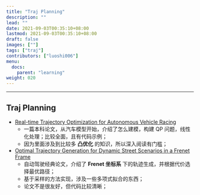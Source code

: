 ```yaml
---
title: "Traj Planning"
description: ""
lead: ""
date: 2021-09-03T00:35:10+08:00
lastmod: 2021-09-03T00:35:10+08:00
draft: false
images: [""]
tags: ["traj"]
contributors: ["luoshi006"]
menu:
  docs:
    parent: "learning"
weight: 020
---
```


---
## Traj Planning

- [Real-time Trajectory Optimization for Autonomous Vehicle Racing](/docs/learning/traj_planning/20210903_rt_traj_optimization_for_racing)
    - 一篇本科论文，从汽车模型开始，介绍了怎么建模，构建 QP 问题，线性化处理；比较全面，且有代码示例；
    - 因为里面涉及到比较多 **凸优化** 的知识，所以深入阅读有门槛；
- [Optimal Trajectory Generation for Dynamic Street Scenarios in a Frenet Frame](/docs/learning/traj_planning/20210916_optimal_traj_in_frenet_frame)
    - 自动驾驶经典论文，介绍了 **Frenet 坐标系** 下的轨迹生成，并根据代价选择最优路径；
    - 基于采样的方法实现，涉及一些多项式拟合的东西；
    - 论文不是很友好，但代码比较清晰；

